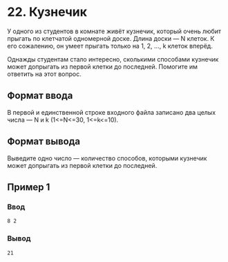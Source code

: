 # 22. Кузнечик

У одного из студентов в комнате живёт кузнечик, который очень любит прыгать по клетчатой одномерной доске. Длина доски —
N клеток. К его сожалению, он умеет прыгать только на 1, 2, …, k клеток вперёд.

Однажды студентам стало интересно, сколькими способами кузнечик может допрыгать из первой клетки до последней. Помогите
им ответить на этот вопрос.

## Формат ввода

В первой и единственной строке входного файла записано два целых числа — N и k (1<=N<=30, 1<=k<=10).

## Формат вывода

Выведите одно число — количество способов, которыми кузнечик может допрыгать из первой клетки до последней.

## Пример 1

### Ввод

    8 2

### Вывод

    21 
